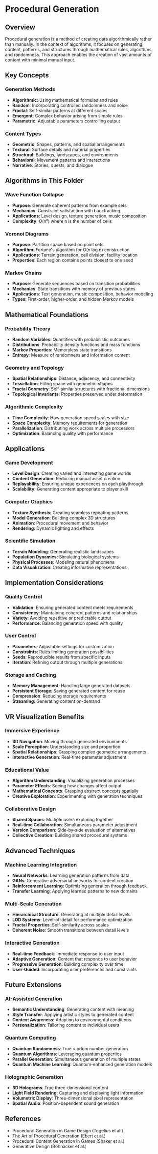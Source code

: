 # Procedural Generation

## Overview
Procedural generation is a method of creating data algorithmically rather than manually. In the context of algorithms, it focuses on generating content, patterns, and structures through mathematical rules, algorithms, and randomness. This approach enables the creation of vast amounts of content with minimal manual input.

## Key Concepts

### Generation Methods
- **Algorithmic**: Using mathematical formulas and rules
- **Random**: Incorporating controlled randomness and noise
- **Fractal**: Self-similar patterns at different scales
- **Emergent**: Complex behavior arising from simple rules
- **Parametric**: Adjustable parameters controlling output

### Content Types
- **Geometric**: Shapes, patterns, and spatial arrangements
- **Textural**: Surface details and material properties
- **Structural**: Buildings, landscapes, and environments
- **Behavioral**: Movement patterns and interactions
- **Narrative**: Stories, quests, and dialogue

## Algorithms in This Folder

### Wave Function Collapse
- **Purpose**: Generate coherent patterns from example sets
- **Mechanics**: Constraint satisfaction with backtracking
- **Applications**: Level design, texture generation, music composition
- **Complexity**: O(n²) where n is the number of cells

### Voronoi Diagrams
- **Purpose**: Partition space based on point sets
- **Algorithm**: Fortune's algorithm for O(n log n) construction
- **Applications**: Terrain generation, cell division, facility location
- **Properties**: Each region contains points closest to one seed

### Markov Chains
- **Purpose**: Generate sequences based on transition probabilities
- **Mechanics**: State transitions with memory of previous states
- **Applications**: Text generation, music composition, behavior modeling
- **Types**: First-order, higher-order, and hidden Markov models

## Mathematical Foundations

### Probability Theory
- **Random Variables**: Quantities with probabilistic outcomes
- **Distributions**: Probability density functions and mass functions
- **Markov Properties**: Memoryless state transitions
- **Entropy**: Measure of randomness and information content

### Geometry and Topology
- **Spatial Relationships**: Distance, adjacency, and connectivity
- **Tessellation**: Filling space with geometric shapes
- **Fractal Geometry**: Self-similar structures with fractional dimensions
- **Topological Invariants**: Properties preserved under deformation

### Algorithmic Complexity
- **Time Complexity**: How generation speed scales with size
- **Space Complexity**: Memory requirements for generation
- **Parallelization**: Distributing work across multiple processors
- **Optimization**: Balancing quality with performance

## Applications

### Game Development
- **Level Design**: Creating varied and interesting game worlds
- **Content Generation**: Reducing manual asset creation
- **Replayability**: Ensuring unique experiences on each playthrough
- **Scalability**: Generating content appropriate to player skill

### Computer Graphics
- **Texture Synthesis**: Creating seamless repeating patterns
- **Model Generation**: Building complex 3D structures
- **Animation**: Procedural movement and behavior
- **Rendering**: Dynamic lighting and effects

### Scientific Simulation
- **Terrain Modeling**: Generating realistic landscapes
- **Population Dynamics**: Simulating biological systems
- **Physical Processes**: Modeling natural phenomena
- **Data Visualization**: Creating informative representations

## Implementation Considerations

### Quality Control
- **Validation**: Ensuring generated content meets requirements
- **Consistency**: Maintaining coherent patterns and relationships
- **Variety**: Avoiding repetitive or predictable output
- **Performance**: Balancing generation speed with quality

### User Control
- **Parameters**: Adjustable settings for customization
- **Constraints**: Rules limiting generation possibilities
- **Seeds**: Reproducible results from specific inputs
- **Iteration**: Refining output through multiple generations

### Storage and Caching
- **Memory Management**: Handling large generated datasets
- **Persistent Storage**: Saving generated content for reuse
- **Compression**: Reducing storage requirements
- **Streaming**: Generating content on-demand

## VR Visualization Benefits

### Immersive Experience
- **3D Navigation**: Moving through generated environments
- **Scale Perception**: Understanding size and proportion
- **Spatial Relationships**: Grasping complex geometric arrangements
- **Interactive Generation**: Real-time parameter adjustment

### Educational Value
- **Algorithm Understanding**: Visualizing generation processes
- **Parameter Effects**: Seeing how changes affect output
- **Mathematical Concepts**: Grasping abstract concepts spatially
- **Creative Exploration**: Experimenting with generation techniques

### Collaborative Design
- **Shared Spaces**: Multiple users exploring together
- **Real-time Collaboration**: Simultaneous parameter adjustment
- **Version Comparison**: Side-by-side evaluation of alternatives
- **Collective Creation**: Building shared procedural systems

## Advanced Techniques

### Machine Learning Integration
- **Neural Networks**: Learning generation patterns from data
- **GANs**: Generative adversarial networks for content creation
- **Reinforcement Learning**: Optimizing generation through feedback
- **Transfer Learning**: Applying learned patterns to new domains

### Multi-Scale Generation
- **Hierarchical Structure**: Generating at multiple detail levels
- **LOD Systems**: Level-of-detail for performance optimization
- **Fractal Properties**: Self-similarity across scales
- **Coherent Noise**: Smooth transitions between detail levels

### Interactive Generation
- **Real-time Feedback**: Immediate response to user input
- **Adaptive Generation**: Content that responds to user behavior
- **Progressive Generation**: Building complexity over time
- **User-Guided**: Incorporating user preferences and constraints

## Future Extensions

### AI-Assisted Generation
- **Semantic Understanding**: Generating content with meaning
- **Style Transfer**: Applying artistic styles to generated content
- **Context Awareness**: Adapting to environmental conditions
- **Personalization**: Tailoring content to individual users

### Quantum Computing
- **Quantum Randomness**: True random number generation
- **Quantum Algorithms**: Leveraging quantum properties
- **Parallel Generation**: Simultaneous generation of multiple states
- **Quantum Machine Learning**: Quantum-enhanced generation models

### Holographic Generation
- **3D Holograms**: True three-dimensional content
- **Light Field Rendering**: Capturing and displaying light information
- **Volumetric Display**: Three-dimensional pixel representation
- **Spatial Audio**: Position-dependent sound generation

## References
- Procedural Generation in Game Design (Togelius et al.)
- The Art of Procedural Generation (Ebert et al.)
- Procedural Content Generation in Games (Shaker et al.)
- Generative Design (Bohnacker et al.)
